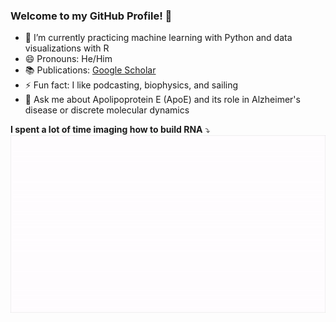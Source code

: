 ### Welcome to my GitHub Profile! 👋

- 🌱 I’m currently practicing machine learning with Python and data visualizations with R
- 😄 Pronouns: He/Him
- 📚 Publications: [Google Scholar](https://scholar.google.com/scholar?start=0&q=benfeard&hl=en&as_sdt=0,21)
- ⚡ Fun fact: I like podcasting, biophysics, and sailing
- 💬 Ask me about Apolipoprotein E (ApoE) and its role in Alzheimer's disease or discrete molecular dynamics

**I spent a lot of time imaging how to build RNA** ⤵️<br>
![RNA Fragment Assembly Demo!](https://github.com/benfeard/benfeard/blob/main/rna_fragment_assembly.gif "RNA Fragment Assembly Demo")
